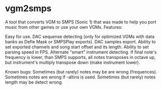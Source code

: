 # vgm2smps
A tool that converts VGM to SMPS (Sonic 1) that was made to help you port music from other games or use your own VGMs.
Features:

Easy for use.
  DAC sequense detecting (only for optimized VGMs with data banks as Defle Mask or SMPSPlay exports).
  DAC samples export.
  Ability to set exported channels and song start offset and its length.
  Ability to set parsing speed in FPS.
  Alternate "smart" instrument detecting. If final note's frequency is lower, than SMPS supports, all notes transposes in octave up,
  but instrument's multiply transpose down (make instrument lower).

Known bugs:
  Sometimes (but rarely) notes may be are wrong (frequences).
  Sometimes notes are wrong if -altins is used.
  Sometimes (but rarely) notes length may be detect wrong.
